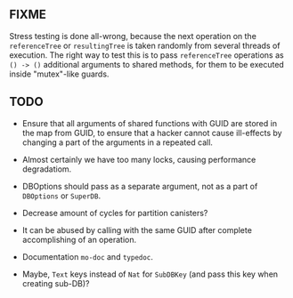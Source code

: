 ## FIXME

Stress testing is done all-wrong, because the next operation on the `referenceTree` or `resultingTree` is taken randomly from several
threads of execution.
The right way to test this is to pass `referenceTree` operations as `() -> ()` additional arguments to shared methods,
for them to be executed inside "mutex"-like guards.

## TODO

- Ensure that all arguments of shared functions with GUID are stored
  in the map from GUID, to ensure that a hacker cannot cause ill-effects
  by changing a part of the arguments in a repeated call.

- Almost certainly we have too many locks, causing performance degradatiom.

- DBOptions should pass as a separate argument, not as a part of `DBOptions` or `SuperDB`.

- Decrease amount of cycles for partition canisters?

- It can be abused by calling with the same GUID after complete accomplishing
  of an operation.

- Documentation `mo-doc` and `typedoc`.

- Maybe, `Text` keys instead of `Nat` for `SubDBKey` (and pass this key when creating sub-DB)?